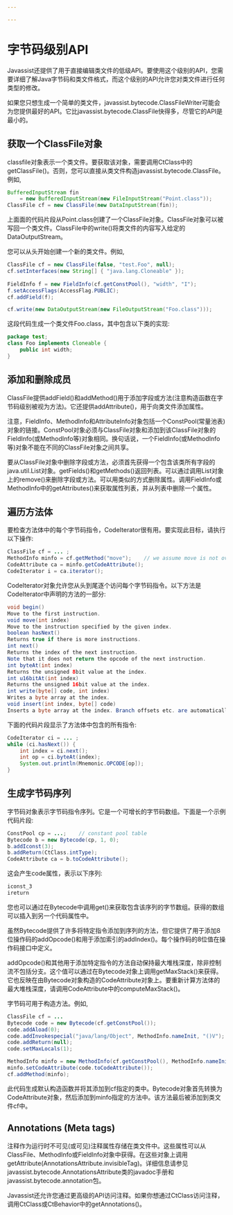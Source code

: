 ```yaml
---

---
```


# 字节码级别API

Javassist还提供了用于直接编辑类文件的低级API。要使用这个级别的API，您需要详细了解Java字节码和类文件格式，而这个级别的API允许您对类文件进行任何类型的修改。

如果您只想生成一个简单的类文件，javassist.bytecode.ClassFileWriter可能会为您提供最好的API。它比javassist.bytecode.ClassFile快得多，尽管它的API是最小的。

## 获取一个ClassFile对象

classfile对象表示一个类文件。要获取该对象，需要调用CtClass中的getClassFile()。否则，您可以直接从类文件构造javassist.bytecode.ClassFile。例如,
```java
BufferedInputStream fin
    = new BufferedInputStream(new FileInputStream("Point.class"));
ClassFile cf = new ClassFile(new DataInputStream(fin));
```
上面面的代码片段从Point.class创建了一个ClassFile对象。ClassFile对象可以被写回一个类文件。ClassFile中的write()将类文件的内容写入给定的DataOutputStream。

您可以从头开始创建一个新的类文件。例如,
```java
ClassFile cf = new ClassFile(false, "test.Foo", null);
cf.setInterfaces(new String[] { "java.lang.Cloneable" });
 
FieldInfo f = new FieldInfo(cf.getConstPool(), "width", "I");
f.setAccessFlags(AccessFlag.PUBLIC);
cf.addField(f);

cf.write(new DataOutputStream(new FileOutputStream("Foo.class")));
```
这段代码生成一个类文件Foo.class，其中包含以下类的实现:
```java
package test;
class Foo implements Cloneable {
    public int width;
}
```

## 添加和删除成员
ClassFile提供addField()和addMethod()用于添加字段或方法(注意构造函数在字节码级别被视为方法)。它还提供addAttribute()，用于向类文件添加属性。

注意，FieldInfo、MethodInfo和AttributeInfo对象包括一个ConstPool(常量池表)对象的链接。ConstPool对象必须与ClassFile对象和添加到该ClassFile对象的FieldInfo(或MethodInfo等)对象相同。换句话说，一个FieldInfo(或MethodInfo等)对象不能在不同的ClassFile对象之间共享。

要从ClassFile对象中删除字段或方法，必须首先获得一个包含该类所有字段的java.util.List对象。getFields()和getMethods()返回列表。可以通过调用List对象上的remove()来删除字段或方法。可以用类似的方式删除属性。调用FieldInfo或MethodInfo中的getAttributes()来获取属性列表，并从列表中删除一个属性。

## 遍历方法体
要检查方法体中的每个字节码指令，CodeIterator很有用。要实现此目标，请执行以下操作:
```java
ClassFile cf = ... ;
MethodInfo minfo = cf.getMethod("move");    // we assume move is not overloaded.
CodeAttribute ca = minfo.getCodeAttribute();
CodeIterator i = ca.iterator();
```
CodeIterator对象允许您从头到尾逐个访问每个字节码指令。以下方法是CodeIterator中声明的方法的一部分:
```java
void begin()
Move to the first instruction.
void move(int index)
Move to the instruction specified by the given index.
boolean hasNext()
Returns true if there is more instructions.
int next()
Returns the index of the next instruction.
Note that it does not return the opcode of the next instruction.
int byteAt(int index)
Returns the unsigned 8bit value at the index.
int u16bitAt(int index)
Returns the unsigned 16bit value at the index.
int write(byte[] code, int index)
Writes a byte array at the index.
void insert(int index, byte[] code)
Inserts a byte array at the index. Branch offsets etc. are automatically adjusted.
```
下面的代码片段显示了方法体中包含的所有指令:
```java
CodeIterator ci = ... ;
while (ci.hasNext()) {
    int index = ci.next();
    int op = ci.byteAt(index);
    System.out.println(Mnemonic.OPCODE[op]);
}
```
## 生成字节码序列
字节码对象表示字节码指令序列。它是一个可增长的字节码数组。下面是一个示例代码片段:
```java
ConstPool cp = ...;    // constant pool table
Bytecode b = new Bytecode(cp, 1, 0);
b.addIconst(3);
b.addReturn(CtClass.intType);
CodeAttribute ca = b.toCodeAttribute();
```
这会产生code属性，表示以下序列:
```bash
iconst_3
ireturn
```
您也可以通过在Bytecode中调用get()来获取包含该序列的字节数组。获得的数组可以插入到另一个代码属性中。

虽然Bytecode提供了许多将特定指令添加到序列的方法，但它提供了用于添加8位操作码的addOpcode()和用于添加索引的addIndex()。每个操作码的8位值在操作码接口中定义。

addOpcode()和其他用于添加特定指令的方法自动保持最大堆栈深度，除非控制流不包括分支。这个值可以通过在Bytecode对象上调用getMaxStack()来获得。它也反映在由Bytecode对象构造的CodeAttribute对象上。要重新计算方法体的最大堆栈深度，请调用CodeAttribute中的computeMaxStack()。

字节码可用于构造方法。例如,
```java
ClassFile cf = ...
Bytecode code = new Bytecode(cf.getConstPool());
code.addAload(0);
code.addInvokespecial("java/lang/Object", MethodInfo.nameInit, "()V");
code.addReturn(null);
code.setMaxLocals(1);

MethodInfo minfo = new MethodInfo(cf.getConstPool(), MethodInfo.nameInit, "()V");
minfo.setCodeAttribute(code.toCodeAttribute());
cf.addMethod(minfo);
```
此代码生成默认构造函数并将其添加到cf指定的类中。Bytecode对象首先转换为CodeAttribute对象，然后添加到minfo指定的方法中。该方法最后被添加到类文件cf中。

## Annotations (Meta tags)
注释作为运行时不可见(或可见)注释属性存储在类文件中。这些属性可以从ClassFile、MethodInfo或FieldInfo对象中获得。在这些对象上调用getAttribute(AnnotationsAttribute.invisibleTag)。详细信息请参见javassist.bytecode.AnnotationsAttribute类的javadoc手册和javassist.bytecode.annotation包。

Javassist还允许您通过更高级的API访问注释。如果你想通过CtClass访问注释，调用CtClass或CtBehavior中的getAnnotations()。



